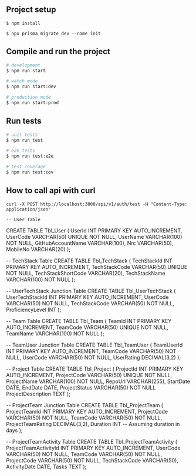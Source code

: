 ## Project setup

```After clone the repo , dot first below things
$ npm install

$ npx prisma migrate dev --name init

```

## Compile and run the project

```bash
# development
$ npm run start

# watch mode
$ npm run start:dev

# production mode
$ npm run start:prod
```

## Run tests

```bash
# unit tests
$ npm run test

# e2e tests
$ npm run test:e2e

# test coverage
$ npm run test:cov
```

## How to call api with curl 
```
curl -X POST http://localhost:3000/api/v1/auth/test -H "Content-Type: application/json"
```
    -- User Table
CREATE TABLE Tbl_User (
    UserId INT PRIMARY KEY AUTO_INCREMENT,
    UserCode VARCHAR(50) UNIQUE NOT NULL,
    UserName VARCHAR(100) NOT NULL,
    GitHubAccountName VARCHAR(100),
    Nrc VARCHAR(50),
    MobileNo VARCHAR(20)
);

-- TechStack Table
CREATE TABLE Tbl_TechStack (
    TechStackId INT PRIMARY KEY AUTO_INCREMENT,
    TechStackCode VARCHAR(50) UNIQUE NOT NULL,
    TechStackShortCode VARCHAR(20),
    TechStackName VARCHAR(100) NOT NULL
);

-- UserTechStack Junction Table
CREATE TABLE Tbl_UserTechStack (
    UserTechStackId INT PRIMARY KEY AUTO_INCREMENT,
    UserCode VARCHAR(50) NOT NULL,
    TechStackCode VARCHAR(50) NOT NULL,
    ProficiencyLevel INT
);

-- Team Table
CREATE TABLE Tbl_Team (
    TeamId INT PRIMARY KEY AUTO_INCREMENT,
    TeamCode VARCHAR(50) UNIQUE NOT NULL,
    TeamName VARCHAR(100) NOT NULL
);

-- TeamUser Junction Table
CREATE TABLE Tbl_TeamUser (
    TeamUserId INT PRIMARY KEY AUTO_INCREMENT,
    TeamCode VARCHAR(50) NOT NULL,
    UserCode VARCHAR(50) NOT NULL,
    UserRating DECIMAL(3,2)
);

-- Project Table
CREATE TABLE Tbl_Project (
    ProjectId INT PRIMARY KEY AUTO_INCREMENT,
    ProjectCode VARCHAR(50) UNIQUE NOT NULL,
    ProjectName VARCHAR(100) NOT NULL,
    RepoUrl VARCHAR(255),
    StartDate DATE,
    EndDate DATE,
    ProjectStatus VARCHAR(50) NOT NULL
    ProjectDescription TEXT
);

-- ProjectTeam Junction Table
CREATE TABLE Tbl_ProjectTeam (
    ProjectTeamId INT PRIMARY KEY AUTO_INCREMENT,
    ProjectCode VARCHAR(50) NOT NULL,
    TeamCode VARCHAR(50) NOT NULL,
    ProjectTeamRating DECIMAL(3,2),
    Duration INT  -- Assuming duration in days
);

-- ProjectTeamActivity Table
CREATE TABLE Tbl_ProjectTeamActivity (
    ProjectTeamActivityId INT PRIMARY KEY AUTO_INCREMENT,
    UserCode VARCHAR(50) NOT NULL,
    TeamCode VARCHAR(50) NOT NULL,
    ProjectCode VARCHAR(50) NOT NULL,
    TechStackCode VARCHAR(50),
    ActivityDate DATE,
    Tasks TEXT
);

```
